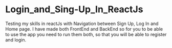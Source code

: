 # Login_and_Sing-Up_In_ReactJs
Testing my skills in reactJs with Navigation between Sign Up, Log In and Home page.
I have made both FrontEnd and BackEnd so for you to be able to use the app you need to run them both,
so that you will be able to register and login.
